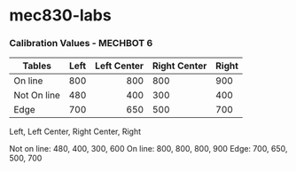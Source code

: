 # mec830-labs

### Calibration Values - MECHBOT 6


| Tables        | Left          | Left Center  | Right Center | Right  |
| ------------- |:-------------:| -----:       | ------------ | ------ |
| On line       | 800           | 800          |  800         | 900    |
| Not On line   | 480           | 400          |  300         | 400    |
| Edge          | 700           | 650          |  500         | 700    |

Left, Left Center, Right Center, Right

Not on line: 480, 400, 300, 600
On line: 800, 800, 800, 900
Edge: 700, 650, 500, 700
